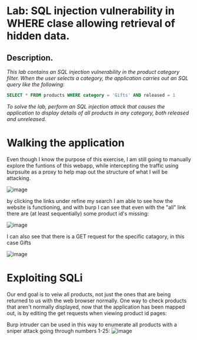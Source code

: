# Lab: SQL injection vulnerability in WHERE clase allowing retrieval of hidden data.

## Description.

*This lab contains an SQL injection vulnerability in the product category filter. When the user selects a category, the application carries out an SQL query like the following:*

```sql
SELECT * FROM products WHERE category = 'Gifts' AND released = 1
```

*To solve the lab, perform an SQL injection attack that causes the application to display details of all products in any category, both released and unreleased.*

# Walking the application

Even though I know the purpose of this exercise, I am still going to manually explore the funtions of this webapp, while intercepting the traffic using burpsuite as a proxy to help map out the structure of what I will be attacking.

![image](https://user-images.githubusercontent.com/83407557/164745346-8aab83ca-53d9-4d2b-8fdd-af1df4ae7159.png)

by clicking the links under refine my search I am able to see how the website is functioning, and with burp I can see that even with the "all" link there are (at least sequentially) some product id's missing:

![image](https://user-images.githubusercontent.com/83407557/164745854-ffca9653-bda7-4cbf-b213-45de995ad48f.png)


I can also see that there is a GET request for the specific catagory, in this case Gifts

![image](https://user-images.githubusercontent.com/83407557/164746079-de7c7fba-d3aa-4b3d-91f9-807fb3c61e60.png)

# Exploiting SQLi

Our end goal is to veiw all products, not just the ones that are being returned to us with the web browser normally. One way to check products that aren't normally displayed, now that the application has been mapped out, is by editing the get requests when viewing product id pages:

Burp intruder can be used in this way to enumerate all products with a sniper attack going through numbers 1-25:
![image](https://user-images.githubusercontent.com/83407557/164749907-b4e8cfd6-9cd1-497c-87e8-628994452a8f.png)




